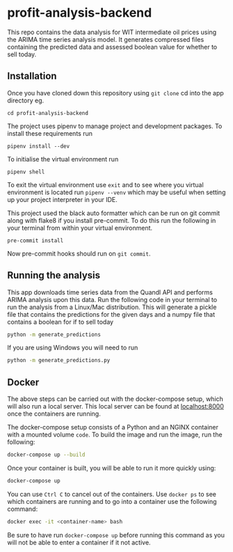 # profit-analysis-backend
This repo contains the data analysis for WIT intermediate oil prices using the ARIMA time series analysis model. It generates compressed files containing the predicted data and assessed boolean value for whether to sell today.

## Installation
Once you have cloned down this repository using `git clone` cd into the app directory eg.

```
cd profit-analysis-backend
```

The project uses pipenv to manage project and development packages. To install these requirements run

```
pipenv install --dev
```

To initialise the virtual environment run

```
pipenv shell
```

To exit the virtual environment use `exit` and to see where you virtual environment is located run
`pipenv --venv` which may be useful when setting up your project interpreter in your IDE.

This project used the black auto formatter which can be run on git commit along with flake8 if you install pre-commit. To do this run the following in your terminal from within your virtual environment.

```
pre-commit install
```

Now pre-commit hooks should run on `git commit`.

## Running the analysis
This app downloads time series data from the Quandl API and performs ARIMA analysis upon this data. Run the following code in your terminal to run the analysis from a Linux/Mac distribution. This will generate a pickle file that contains the predictions for the given days and a numpy file that contains a boolean for if to sell today

```bash
python -m generate_predictions
```

If you are using Windows you will need to run

```bash
python -m generate_predictions.py
```

## Docker
The above steps can be carried out with the docker-compose setup, which will also run a local server. This local server can be found at <localhost:8000> once the containers are running.

The docker-compose setup consists of a Python and an NGINX container with a mounted volume `code`. To build the image and run the image, run the following:

```bash
docker-compose up --build
```

Once your container is built, you will be able to run it more quickly using:

```bash
docker-compose up
```

You can use `Ctrl C` to cancel out of the containers. Use `docker ps` to see which containers are running and to go into a container use the following command:

```bash
docker exec -it <container-name> bash
```

Be sure to have run `docker-compose up` before running this command as you will not be able to enter a container if it not active.
